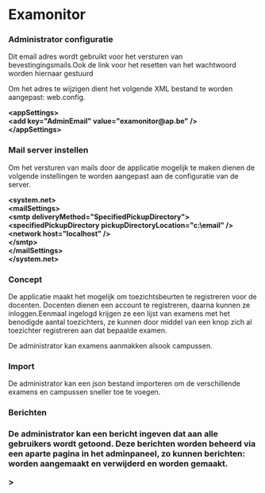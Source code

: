 Examonitor
=======================
<h3>Administrator configuratie</h3>
<p>Dit email adres wordt gebruikt voor het versturen van bevestingingsmails.Ook de link voor het resetten van het wachtwoord worden hiernaar gestuurd</p>
<p>Om het adres te wijzigen dient het volgende XML bestand te worden aangepast: web.config.</p>

<p><b>
&lt;appSettings&gt;<br />
    &lt;add key=&quot;AdminEmail&quot; value=&quot;examonitor@ap.be&quot; /&gt;<br />
&lt;/appSettings&gt;<br />
</b></p>


<h3>Mail server instellen</h3>
<p>Om het versturen van mails door de applicatie mogelijk te maken dienen de volgende instellingen te worden aangepast aan de configuratie van de server.</p>
<p><b>
&lt;system.net&gt;<br />
    &lt;mailSettings&gt;<br />
      &lt;smtp deliveryMethod=&quot;SpecifiedPickupDirectory&quot;&gt; <br />
        &lt;specifiedPickupDirectory pickupDirectoryLocation=&quot;c:\email&quot; /&gt; <br />
        &lt;network host=&quot;localhost&quot; /&gt;<br />
      &lt;/smtp&gt;<br />
    &lt;/mailSettings&gt;<br />
  &lt;/system.net&gt;<br />
</b></p>

<h3>Concept</h3>
<p>De applicatie maakt het mogelijk om toezichtsbeurten te registreren voor de docenten. Docenten dienen een account te registreren, daarna kunnen ze inloggen.Eenmaal ingelogd krijgen ze een lijst van examens met het benodigde aantal toezichters, ze kunnen door middel van een knop zich al toezichter registreren aan dat bepaalde examen.</p>
<p>De administrator kan examens aanmakken alsook campussen.</p>

<h3>Import</h3>
<p>De administrator kan een json bestand importeren om de verschillende examens en campussen sneller toe te voegen.</p>

<h3>Berichten<h3>
<p>De administrator kan een bericht ingeven dat aan alle gebruikers wordt getoond. Deze berichten worden beheerd via een aparte pagina in het adminpaneel, zo kunnen berichten: worden aangemaakt en verwijderd en worden gemaakt.</p>
>

